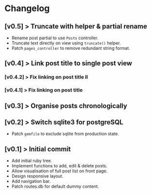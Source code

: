# Changelog

## [v0.5] > Truncate with helper & partial rename

- Rename post partial to use `Posts` controller.
- Truncate text directly on view using `truncate()` helper.
- Patch `pages_controller` to remove redundant string format.

## [v0.4] > Link post title to single post view

### [v0.4.2] > Fix linking on post title II
### [v0.4.1] > Fix linking on post title

## [v0.3] > Organise posts chronologically

## [v0.2] > Switch sqlite3 for postgreSQL

- Patch `gemfile` to exclude sqlite from production state.

## [v0.1] > Initial commit

- Add initial ruby tree.
- Implement functions to add, edit & delete posts.
- Allow visualisation of full post list on front page.
- Design responsive layout.
- Add navigation bar.
- Patch routes.db for default dummy content.
